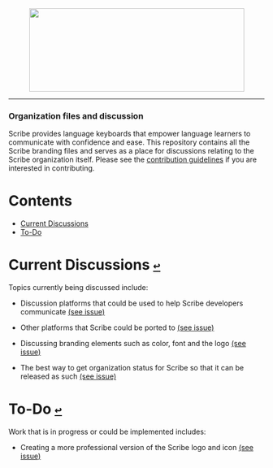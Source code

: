 <div align="center">
  <a href="https://github.com/scribe-org/Organization"><img src="https://github.com/scribe-org/Organization/blob/main/logo/Scribe_logo_transparent.png" width=423 height=164></a>
</div>

---

### Organization files and discussion

Scribe provides language keyboards that empower language learners to communicate with confidence and ease. This repository contains all the Scribe branding files and serves as a place for discussions relating to the Scribe organization itself. Please see the [contribution guidelines](https://github.com/scribe-org/Organization/blob/main/.github/CONTRIBUTING.md) if you are interested in contributing.

# **Contents**<a id="contents"></a>

- [Current Discussions](#current-discussions)
- [To-Do](#to-do)

# Current Discussions [`↩`](#contents) <a id="current-discussions"></a>

Topics currently being discussed include:

- Discussion platforms that could be used to help Scribe developers communicate [(see issue)]()

- Other platforms that Scribe could be ported to [(see issue)]()

- Discussing branding elements such as color, font and the logo [(see issue)]()

- The best way to get organization status for Scribe so that it can be released as such [(see issue)]()

# To-Do [`↩`](#contents) <a id="to-do"></a>

Work that is in progress or could be implemented includes:

- Creating a more professional version of the Scribe logo and icon [(see issue)]()
